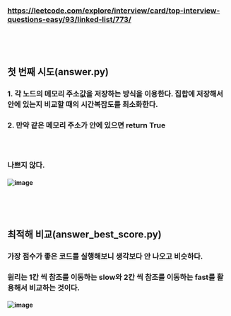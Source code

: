 ### https://leetcode.com/explore/interview/card/top-interview-questions-easy/93/linked-list/773/
### <br/><br/>

## 첫 번째 시도(answer.py)
### 1. 각 노드의 메모리 주소값을 저장하는 방식을 이용한다. 집합에 저장해서 안에 있는지 비교할 때의 시간복잡도를 최소화한다.
### 2. 만약 같은 메모리 주소가 안에 있으면 return True
### <br/>

### 나쁘지 않다. 
#### ![image](https://github.com/user-attachments/assets/61b7fb9b-b9bd-475e-9970-1e5380b6ae80)
### <br/><br/>

## 최적해 비교(answer_best_score.py)
### 가장 점수가 좋은 코드를 실행해보니 생각보다 안 나오고 비슷하다. 
### 원리는 1칸 씩 참조를 이동하는 slow와 2칸 씩 참조를 이동하는 fast를 활용해서 비교하는 것이다.
#### ![image](https://github.com/user-attachments/assets/7d1b71ec-13e9-4614-8d53-6e7034e77e99)
